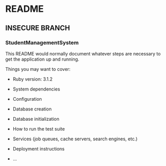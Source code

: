 # README

## INSECURE BRANCH

### StudentManagementSystem

This README would normally document whatever steps are necessary to get the
application up and running.

Things you may want to cover:

* Ruby version: 3.1.2

* System dependencies

* Configuration

* Database creation

* Database initialization

* How to run the test suite

* Services (job queues, cache servers, search engines, etc.)

* Deployment instructions

* ...
